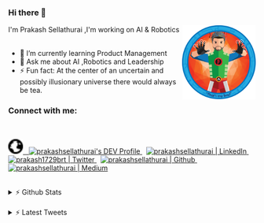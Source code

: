 ### Hi there 👋 

<img align='right' src="https://github.com/prakashsellathurai/prakashsellathurai/raw/master/images/Prakash%20Sellathurai.png" alt="prakashsellathurai Logo"  width="150">

I'm Prakash Sellathurai ,I'm working on AI & Robotics
<br>
<br>

- 🌱 I’m currently learning Product Management
- 💬 Ask me about AI ,Robotics and Leadership
- ⚡ Fun fact: At the center of an uncertain and possibly illusionary universe there would always be tea.


### Connect with me:
<br>
<p >
  <a href="https://www.prakashsellathurai.com">
  <img  alt="codeSTACKr.com" width="30" height="30"src="https://raw.githubusercontent.com/iconic/open-iconic/master/svg/globe.svg" />
  &nbsp;
  </a>
  <a href="https://dev.to/prakashsellathurai">
    <img src="https://d2fltix0v2e0sb.cloudfront.net/dev-badge.svg" alt="prakashsellathurai's DEV Profile" height="30" width="30">
  </a>
   &nbsp;
  <a href="https://www.linkedin.com/in/prakashsellathurai/">
 <img  alt="prakashsellathurai | LinkedIn" width="30" height="30" src="https://cdn.jsdelivr.net/npm/simple-icons@v3/icons/linkedin.svg" />
   </a>
 &nbsp;
  <a href="https://twitter.com/prakash1729brt">
 <img  alt="prakash1729brt | Twitter" width="30" height="30" src="https://cdn.jsdelivr.net/npm/simple-icons@v3/icons/twitter.svg" />
  </a>
   &nbsp;
  <a href="https://github.com/prakashsellathurai">
<img  alt="prakashsellathurai | Github" width="30" height="30" src="https://cdn.jsdelivr.net/npm/simple-icons@v3/icons/github.svg" />
  </a>
     &nbsp;
  <a href="https://github.com/prakashsellathurai">
<img  alt="prakashsellathurai | Medium" width="30" height="30" src="https://cdn.jsdelivr.net/npm/simple-icons@v3/icons/medium.svg" />
  </a>
 </p>
 

 <br>

<details>
 <summary> ⚡  Github Stats</summary>

[![Prakash Sellathurai's github stats](https://github-readme-stats.vercel.app/api?username=prakashsellathurai)](https://github.com/prakashsellathurai/)
</details>
<br>
<details>
 <summary> ⚡  Latest Tweets</summary>
<iframe src="https://www.prakashsellathurai.com/tweets/">
</frame>
</details>

<!--

[![Prakash Sellathurai's github stats](https://github-readme-stats.vercel.app/api?username=prakashsellathurai)](https://github.com/prakashsellathurai/)
**prakashsellathurai/prakashsellathurai** is a ✨ _special_ ✨ repository because its `README.md` (this file) appears on your GitHub profile.

Here are some ideas to get you started:

- 🔭 I’m currently working on ...
- 🌱 I’m currently learning ...
- 👯 I’m looking to collaborate on ...
- 🤔 I’m looking for help with ...
- 💬 Ask me about ...
- 📫 How to reach me: ...
- 😄 Pronouns: ...
- ⚡ Fun fact: ...
-->
